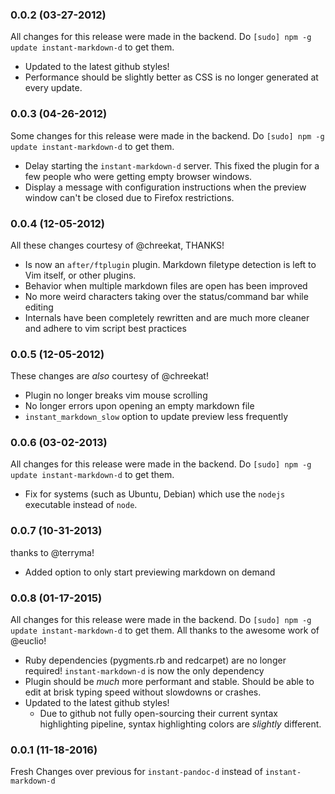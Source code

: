 ### 0.0.2 (03-27-2012)
All changes for this release were made in the backend. Do `[sudo] npm -g update instant-markdown-d` to get them.

- Updated to the latest github styles!
- Performance should be slightly better as CSS is no longer generated at every update.

### 0.0.3 (04-26-2012)
Some changes for this release were made in the backend. Do `[sudo] npm -g update instant-markdown-d` to get them.

- Delay starting the `instant-markdown-d` server. This fixed the plugin for a few people who were getting empty browser windows.
- Display a message with configuration instructions when the preview window can't be closed due to Firefox restrictions.

### 0.0.4 (12-05-2012)
All these changes courtesy of @chreekat, THANKS!

- Is now an `after/ftplugin` plugin. Markdown filetype detection is left to Vim itself, or other plugins.
- Behavior when multiple markdown files are open has been improved
- No more weird characters taking over the status/command bar while editing
- Internals have been completely rewritten and are much more cleaner and adhere to vim script best practices

### 0.0.5 (12-05-2012)
These changes are _also_ courtesy of @chreekat!

- Plugin no longer breaks vim mouse scrolling
- No longer errors upon opening an empty markdown file
- `instant_markdown_slow` option to update preview less frequently

### 0.0.6 (03-02-2013)
All changes for this release were made in the backend. Do `[sudo] npm -g update instant-markdown-d` to get them.

- Fix for systems (such as Ubuntu, Debian) which use the `nodejs` executable instead of `node`.

### 0.0.7 (10-31-2013)
thanks to @terryma!

- Added option to only start previewing markdown on demand

### 0.0.8 (01-17-2015)
All changes for this release were made in the backend. Do `[sudo] npm -g update instant-markdown-d` to get them. All thanks to the awesome work of @euclio!

- Ruby dependencies (pygments.rb and redcarpet) are no longer required! `instant-markdown-d` is now the only dependency
- Plugin should be _much_ more performant and stable. Should be able to edit at brisk typing speed without slowdowns or crashes.
- Updated to the latest github styles!
  - Due to github not fully open-sourcing their current syntax highlighting pipeline, syntax highlighting colors are _slightly_ different.

### 0.0.1 (11-18-2016)
Fresh Changes over previous for `instant-pandoc-d` instead of `instant-markdown-d`
